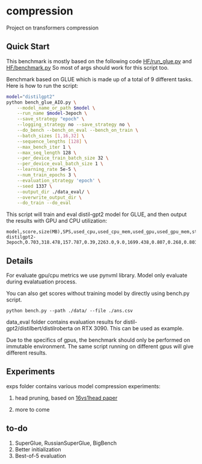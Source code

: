 # compression
Project on transformers compression


## Quick Start

This benchmark is mostly based on the following code [HF/run_glue.py](https://github.com/huggingface/transformers/blob/main/examples/pytorch/text-classification/run_glue.py) and [HF/benchmark.py](https://github.com/huggingface/transformers/tree/ebfd7229d2e49ad038115d0edc43c3d12158a17f/src/transformers/benchmark) So most of args should work for this script too. 

Benchmark based on GLUE which is made up of a total of 9 different tasks. Here is how to run the script:

```bash
model="distilgpt2"
python bench_glue_AIO.py \
	--model_name_or_path $model \
	--run_name $model-3epoch \
	--save_strategy "epoch" \
	--logging_strategy no --save_strategy no \
	--do_bench --bench_on_eval --bench_on_train \
	--batch_sizes [1,16,32] \
	--sequence_lengths [128] \
	--max_bench_iter 1 \
	--max_seq_length 128 \
	--per_device_train_batch_size 32 \
	--per_device_eval_batch_size 1 \
	--learning_rate 5e-5 \
	--num_train_epochs 3 \
	--evaluation_strategy 'epoch' \
	--seed 1337 \
	--output_dir ./data_eval/ \
	--overwrite_output_dir \
	--do_train --do_eval 
```
This script will train and eval distil-gpt2 model for GLUE, and then output the results with GPU and CPU utilization:

```
model,score,size(MB),SPS,used_cpu,used_cpu_mem,used_gpu,used_gpu_mem,stsb,cola,mnli,mrpc,qnli,qqp,rte,sst2,wnli
distilgpt2-3epoch,0.703,318.478,157.787,0.39,2263.0,9.0,1699.438,0.807,0.268,0.803,0.864,0.86,0.85,0.65,0.903,0.324
```

## Details

For evaluate gpu/cpu metrics we use pynvml library. Model only evaluate during evalatuation process.

You can also get scores without training model by directly using bench.py script.
```
python bench.py --path ./data/ --file ./ans.csv
```

data_eval folder contains evaluation results for distil-gpt2/distilbert/distilroberta on RTX 3090. This can be used as example.

Due to the specifics of gpus, the benchmark should only be performed on immutable environment. The same script running on different gpus will give different results. 

## Experiments

exps folder contains various model compression experiments:

1. head pruning, based on [16vs1head paper](https://github.com/huggingface/transformers/tree/main/examples/research_projects/bertology)

2. more to come

## to-do

1. SuperGlue, RussianSuperGlue, BigBench
2. Better initialization
3. Best-of-5 evaluation
